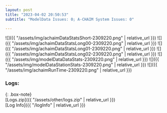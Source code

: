 ```yaml
---
layout: post
title: "2023-04-02 20:50:53"
subtitle: "ModelData Issues: 0; A-CHAIM System Issues: 0"

---
```


![]({{ "/assets/img/achaimDataStatsShort-2309220.png" | relative_url }})
![]({{ "/assets/img/achaimDataStatsLong00-2309220.png" | relative_url }})
![]({{ "/assets/img/achaimDataStatsLong01-2309220.png" | relative_url }})
![]({{ "/assets/img/achaimDataStatsLong02-2309220.png" | relative_url }})
![]({{ "/assets/img/modelDataDataStats-2309220.png" | relative_url }})
![]({{ "/assets/img/modelDataStationStats-2309220.png" | relative_url }})
![]({{ "/assets/img/achaimRunTime-2309220.png" | relative_url }})





### Logs:  
  
{: .box-note}  
[Logs.zip]({{ "/assets/other/logs.zip" | relative_url }})  
[Log Info]({{ "/logInfo" | relative_url }})  

